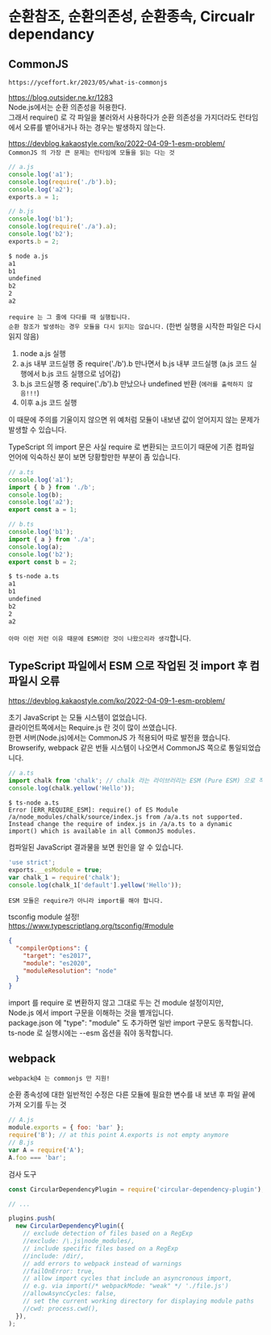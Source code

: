# 순환참조, 순환의존성, 순환종속, Circualr dependancy

## CommonJS

`https://yceffort.kr/2023/05/what-is-commonjs`

https://blog.outsider.ne.kr/1283  
Node.js에서는 순환 의존성을 허용한다.  
그래서 require() 로 각 파일을 불러와서 사용하다가 순환 의존성을 가지더라도 런타임에서 오류를 뱉어내거나 하는 경우는 발생하지 않는다.

https://devblog.kakaostyle.com/ko/2022-04-09-1-esm-problem/  
`CommonJS 의 가장 큰 문제는 런타임에 모듈을 읽는 다는 것`

```javascript
// a.js
console.log('a1');
console.log(require('./b').b);
console.log('a2');
exports.a = 1;

// b.js
console.log('b1');
console.log(require('./a').a);
console.log('b2');
exports.b = 2;
```

```bash
$ node a.js
a1
b1
undefined
b2
2
a2
```

`require 는 그 줄에 다다를 때 실행됩니다.`  
`순환 참조가 발생하는 경우 모듈을 다시 읽지는 않습니다.` (한번 실행을 시작한 파일은 다시 읽지 않음)

1. node a.js 실행
2. a.js 내부 코드실행 중 require('./b').b 만나면서 b.js 내부 코드실행 (a.js 코드 실행에서 b.js 코드 실행으로 넘어감)
3. b.js 코드실행 중 require('./b').b 만났으나 undefined 반환 (`에러를 출력하지 않음!!!`)
4. 이후 a.js 코드 실행

이 때문에 주의를 기울이지 않으면 위 예처럼 모듈이 내보낸 값이 얻어지지 않는 문제가 발생할 수 있습니다.

TypeScript 의 import 문은 사실 require 로 변환되는 코드이기 때문에 기존 컴파일 언어에 익숙하신 분이 보면 당황할만한 부분이 좀 있습니다.

```typescript
// a.ts
console.log('a1');
import { b } from './b';
console.log(b);
console.log('a2');
export const a = 1;

// b.ts
console.log('b1');
import { a } from './a';
console.log(a);
console.log('b2');
export const b = 2;
```

```bash
$ ts-node a.ts
a1
b1
undefined
b2
2
a2
```

`아마 이런 저런 이유 때문에 ESM이란 것이 나왔으리라 생각`합니다.

## TypeScript 파일에서 ESM 으로 작업된 것 import 후 컴파일시 오류

https://devblog.kakaostyle.com/ko/2022-04-09-1-esm-problem/

초기 JavaScript 는 모듈 시스템이 없었습니다.  
클라이언트쪽에서는 Require.js 란 것이 많이 쓰였습니다.  
한편 서버(Node.js)에서는 CommonJS 가 적용되어 따로 발전을 했습니다.  
Browserify, webpack 같은 번들 시스템이 나오면서 CommonJS 쪽으로 통일되었습니다.

```javascript
// a.ts
import chalk from 'chalk'; // chalk 라는 라이브러리는 ESM (Pure ESM) 으로 작업됨
console.log(chalk.yellow('Hello'));
```

```
$ ts-node a.ts
Error [ERR_REQUIRE_ESM]: require() of ES Module /a/node_modules/chalk/source/index.js from /a/a.ts not supported.
Instead change the require of index.js in /a/a.ts to a dynamic import() which is available in all CommonJS modules.
```

컴파일된 JavaScript 결과물을 보면 원인을 알 수 있습니다.

```javascript
'use strict';
exports.__esModule = true;
var chalk_1 = require('chalk');
console.log(chalk_1['default'].yellow('Hello'));
```

`ESM 모듈은 require가 아니라 import를 해야 합니다.`

tsconfig module 설정!  
https://www.typescriptlang.org/tsconfig/#module

```json
{
  "compilerOptions": {
    "target": "es2017",
    "module": "es2020",
    "moduleResolution": "node"
  }
}
```

import 를 require 로 변환하지 않고 그대로 두는 건 module 설정이지만,  
Node.js 에서 import 구문을 이해하는 것을 별개입니다.  
package.json 에 "type": "module" 도 추가하면 일반 import 구문도 동작합니다.  
ts-node 로 실행시에는 --esm 옵션을 줘야 동작합니다.

## webpack

`webpack@4 는 commonjs 만 지원!`

순환 종속성에 대한 일반적인 수정은 다른 모듈에 필요한 변수를 내 보낸 후 파일 끝에 가져 오기를 두는 것

```javascript
// A.js
module.exports = { foo: 'bar' };
require('B'); // at this point A.exports is not empty anymore
// B.js
var A = require('A');
A.foo === 'bar';
```

검사 도구

```javascript
const CircularDependencyPlugin = require('circular-dependency-plugin'); // 순환 종속(import) 의존성 감지 (http://sudheerjonna.com/blog/2019/01/27/how-to-detect-and-avoid-cyclic-dependencies-in-javascript/)

// ...

plugins.push(
  new CircularDependencyPlugin({
    // exclude detection of files based on a RegExp
    //exclude: /\.js|node_modules/,
    // include specific files based on a RegExp
    //include: /dir/,
    // add errors to webpack instead of warnings
    //failOnError: true,
    // allow import cycles that include an asyncronous import,
    // e.g. via import(/* webpackMode: "weak" */ './file.js')
    //allowAsyncCycles: false,
    // set the current working directory for displaying module paths
    //cwd: process.cwd(),
  }),
);
```
